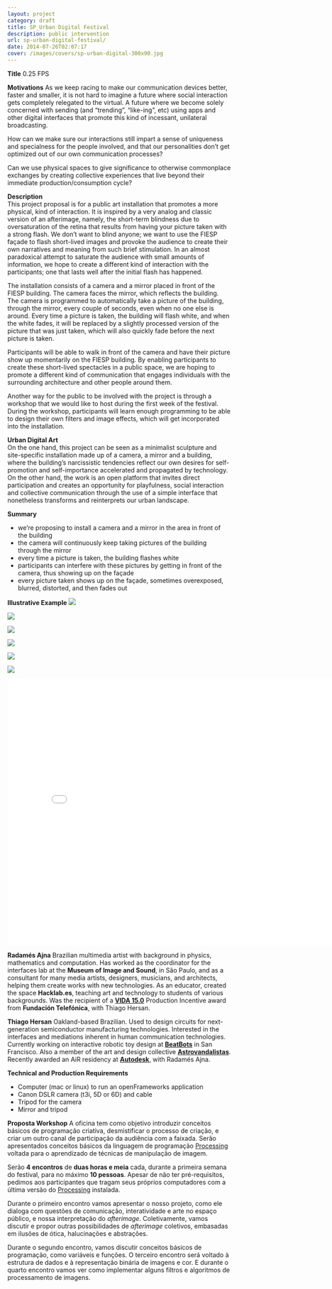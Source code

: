 ```yaml
---
layout: project
category: draft
title: SP_Urban Digital Festival
description: public intervention
url: sp-urban-digital-festival/
date: 2014-07-26T02:07:17
cover: /images/covers/sp-urban-digital-300x90.jpg
---
```

**Title**
0.25 FPS

**Motivations**
As we keep racing to make our communication devices better, faster and smaller, it is not hard to imagine a future where social interaction gets completely relegated to the virtual. A future where we become solely concerned with sending (and “trending”, “like-ing”, etc) using apps and other digital interfaces that promote this kind of incessant, unilateral broadcasting.

How can we make sure our interactions still impart a sense of uniqueness and specialness for the people involved, and that our personalities don’t get optimized out of our own communication processes?

Can we use physical spaces to give significance to otherwise commonplace exchanges by creating collective experiences that live beyond their immediate production/consumption cycle?

**Description**  
This project proposal is for a public art installation that promotes a more physical, kind of interaction. It is inspired by a very analog and classic version of an afterimage, namely, the short-term blindness due to oversaturation of the retina that results from having your picture taken with a strong flash. We don’t want to blind anyone; we want to use the FIESP façade to flash short-lived images and provoke the audience to create their own narratives and meaning from such brief stimulation. In an almost paradoxical attempt to saturate the audience with small amounts of information, we hope to create a different kind of interaction with the participants; one that lasts well after the initial flash has happened.

The installation consists of a camera and a mirror placed in front of the FIESP building. The camera faces the mirror, which reflects the building. The camera is programmed to automatically take a picture of the building, through the mirror, every couple of seconds, even when no one else is around. Every time a picture is taken, the building will flash white, and when the white fades, it will be replaced by a slightly processed version of the picture that was just taken, which will also quickly fade before the next picture is taken.

Participants will be able to walk in front of the camera and have their picture show up momentarily on the FIESP building. By enabling participants to create these short-lived spectacles in a public space, we are hoping to promote a different kind of communication that engages individuals with the surrounding architecture and other people around them.

Another way for the public to be involved with the project is through a workshop that we would like to host during the first week of the festival. During the workshop, participants will learn enough programming to be able to design their own filters and image effects, which will get incorporated into the installation.

**Urban Digital Art**  
On the one hand, this project can be seen as a minimalist sculpture and site-specific installation made up of a camera, a mirror and a building, where the building’s narcissistic tendencies reflect our own desires for self-promotion and self-importance accelerated and propagated by technology. On the other hand, the work is an open platform that invites direct participation and creates an opportunity for playfulness, social interaction and collective communication through the use of a simple interface that nonetheless transforms and reinterprets our urban landscape.

**Summary**
- we’re proposing to install a camera and a mirror in the area in front of the building
- the camera will continuously keep taking pictures of the building through the mirror
- every time a picture is taken, the building flashes white
- participants can interfere with these pictures by getting in front of the camera, thus showing up on the façade
- every picture taken shows up on the façade, sometimes overexposed, blurred, distorted, and then fades out

**Illustrative Example**
![](FIESP00_tgh_01.jpg)

![](FIESP00_tgh_07.jpg)

![](FIESP00_tgh_12.jpg)

![](FIESP00_tgh_11.jpg)

![](FIESP00_tgh_16.jpg)

![](FIESP00_tgh_14.jpg)

<div class="video-wrapper">
    <iframe src="//player.vimeo.com/video/101879119" width="800" height="600" frameborder="0" webkitallowfullscreen="" mozallowfullscreen="" allowfullscreen=""></iframe>
</div>

**Radamés Ajna**
Brazilian multimedia artist with background in physics, mathematics and computation. Has worked as the coordinator for the interfaces lab at the **Museum of Image and Sound**, in São Paulo, and as a consultant for many media artists, designers, musicians, and architects, helping them create works with new technologies. As an educator, created the space **Hacklab.es**, teaching art and technology to students of various backgrounds. Was the recipient of a **[VIDA 15.0](http://vida.fundaciontelefonica.com/)** Production Incentive award from **Fundación Telefónica**, with Thiago Hersan.

**Thiago Hersan**
Oakland-based Brazilian. Used to design circuits for next-generation semiconductor manufacturing technologies. Interested in the interfaces and mediations inherent in human communication technologies. Currently working on interactive robotic toy design at **[BeatBots](http://beatbots.net/)** in San Francisco. Also a member of the art and design collective **[Astrovandalistas](http://astrovandalistas.cc/)**. Recently awarded an AiR residency at **[Autodesk](http://www.instructables.com/id/Pier-9-Machine-Catalog/)**, with Radamés Ajna.

**Technical and Production Requirements**
- Computer (mac or linux) to run an openFrameworks application
- Canon DSLR camera (t3i, 5D or 6D) and cable
- Tripod for the camera
- Mirror and tripod

**Proposta Workshop**
A oficina tem como objetivo introduzir conceitos básicos de programação criativa, desmistificar o processo de criação, e criar um outro canal de participação da audiência com a faixada. Serão apresentados conceitos básicos da linguagem de programação [Processing](http://processing.org/) voltada para o aprendizado de técnicas de manipulação de imagem.

Serão **4 encontros** de **duas horas e meia** cada, durante a primeira semana do festival, para no máximo **10 pessoas**. Apesar de não ter pré-requisitos, pedimos aos participantes que tragam seus próprios computadores com a última versão do [Processing](http://processing.org/) instalada.

Durante o primeiro encontro vamos apresentar o nosso projeto, como ele dialoga com questões de comunicação, interatividade e arte no espaço público, e nossa interpretação do _afterimage_. Coletivamente, vamos discutir e propor outras possibilidades de _afterimage_ coletivos, embasadas em ilusões de ótica, halucinações e abstrações.

Durante o segundo encontro, vamos discutir conceitos básicos de programação, como variáveis e funções. O terceiro encontro será voltado à estrutura de dados e à representação binária de imagens e cor. E durante o quarto encontro vamos ver como implementar alguns filtros e algoritmos de processamento de imagens.
